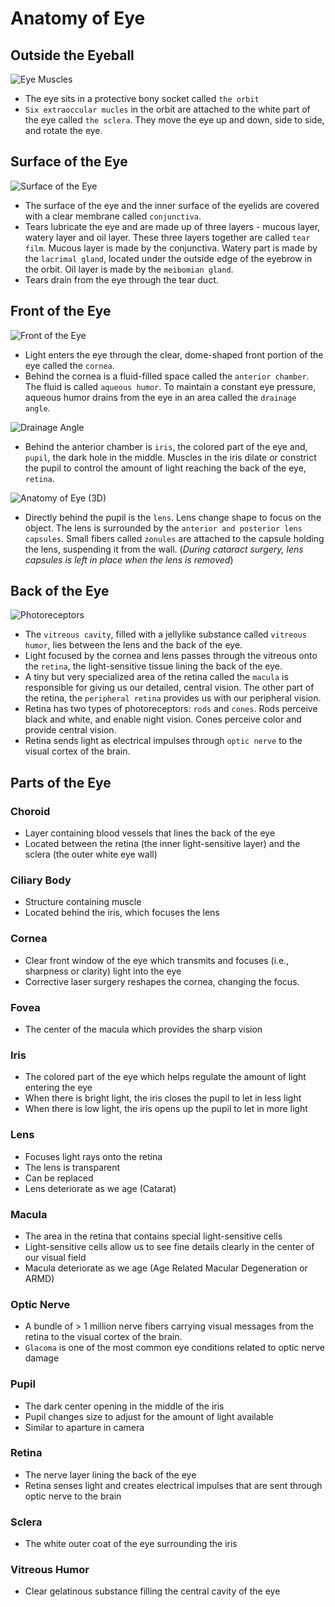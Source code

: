 # Anatomy of Eye

## Outside the Eyeball

![Eye Muscles](/eye/eye-muscles.webp)

- The eye sits in a protective bony socket called `the orbit`
- `Six extraoccular mucles` in the orbit are attached to the white part of the eye called `the sclera`. They move the eye up and down, side to side, and rotate the eye.

## Surface of the Eye

![Surface of the Eye](/eye/surface-of-the-eye.webp)

- The surface of the eye and the inner surface of the eyelids are covered with a clear membrane called `conjunctiva`.
- Tears lubricate the eye and are made up of three layers - mucous layer, watery layer and oil layer. These three layers together are called `tear film`. Mucous layer is made by the conjunctiva. Watery part is made by the `lacrimal gland`, located under the outside edge of the eyebrow in the orbit. Oil layer is made by the `meibomian gland`.
- Tears drain from the eye through the tear duct.

## Front of the Eye

![Front of the Eye](/eye/anatomy.webp)

- Light enters the eye through the clear, dome-shaped front portion of the eye called the `cornea`.
- Behind the cornea is a fluid-filled space called the `anterior chamber`. The fluid is called `aqueous humor`. To maintain a constant eye pressure, aqueous humor drains from the eye in an area called the `drainage angle`.

![Drainage Angle](/eye/drainage-angle.webp)

- Behind the anterior chamber is `iris`, the colored part of the eye and, `pupil`, the dark hole in the middle. Muscles in the iris dilate or constrict the pupil to control the amount of light reaching the back of the eye, `retina`.

![Anatomy of Eye (3D)](/eye/anatomy-3d.gif)

- Directly behind the pupil is the `lens`. Lens change shape to focus on the object. The lens is surrounded by the `anterior and posterior lens capsules`. Small fibers called `zonules` are attached to the capsule holding the lens, suspending it from the wall. (_During cataract surgery, lens capsules is left in place when the lens is removed_)

## Back of the Eye

![Photoreceptors](/eye/photoreceptors.webp)

- The `vitreous cavity`, filled with a jellylike substance called `vitreous humor`, lies between the lens and the back of the eye.
- Light focused by the cornea and lens passes through the vitreous onto the `retina`, the light-sensitive tissue lining the back of the eye.
- A tiny but very specialized area of the retina called the `macula` is responsible for giving us our detailed, central vision. The other part of the retina, the `peripheral retina` provides us with our peripheral vision.
- Retina has two types of photoreceptors: `rods` and `cones`. Rods perceive black and white, and enable night vision. Cones perceive color and provide central vision.
- Retina sends light as electrical impulses through `optic nerve` to the visual cortex of the brain.

## Parts of the Eye

### Choroid

- Layer containing blood vessels that lines the back of the eye
- Located between the retina (the inner light-sensitive layer) and the sclera (the outer white eye wall)

### Ciliary Body

- Structure containing muscle
- Located behind the iris, which focuses the lens

### Cornea

- Clear front window of the eye which transmits and focuses (i.e., sharpness or clarity) light into the eye
- Corrective laser surgery reshapes the cornea, changing the focus.

### Fovea

- The center of the macula which provides the sharp vision

### Iris

- The colored part of the eye which helps regulate the amount of light entering the eye
- When there is bright light, the iris closes the pupil to let in less light
- When there is low light, the iris opens up the pupil to let in more light

### Lens

- Focuses light rays onto the retina
- The lens is transparent
- Can be replaced
- Lens deteriorate as we age (Catarat)

### Macula

- The area in the retina that contains special light-sensitive cells
- Light-sensitive cells allow us to see fine details clearly in the center of our visual field
- Macula deteriorate as we age (Age Related Macular Degeneration or ARMD)

### Optic Nerve

- A bundle of > 1 million nerve fibers carrying visual messages from the retina to the visual cortex of the brain.
- `Glacoma` is one of the most common eye conditions related to optic nerve damage

### Pupil

- The dark center opening in the middle of the iris
- Pupil changes size to adjust for the amount of light available
- Similar to aparture in camera

### Retina

- The nerve layer lining the back of the eye
- Retina senses light and creates electrical impulses that are sent through optic nerve to the brain

### Sclera

- The white outer coat of the eye surrounding the iris

### Vitreous Humor

- Clear gelatinous substance filling the central cavity of the eye
